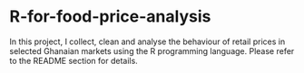 # R-for-food-price-analysis
In this project, I collect, clean and analyse the behaviour of retail prices in selected Ghanaian markets using the R programming language. Please refer to the README section for details.
